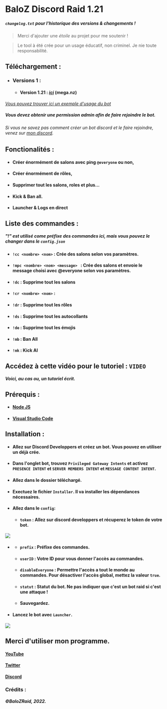 # BaloZ Discord Raid 1.21
##### *`changelog.txt` pour l'historique des versions & changements !* 
> Merci d'ajouter une *étoile* au projet pour me soutenir !

> Le tool à été crée pour un usage éducatif, non criminel. Je nie toute responsabilité.

## Téléchargement :
- ### Versions 1 :
   - #### Version 1.21 : [*ici*](https://mega.nz/file/Tt4E3YIB#VUE0wTUIgCgMXr5tf9Gd61LYxGAq-YwuA00pSmG-Elo) (mega.nz)

[*Vous pouvez trouver ici un exemple d'usage du bot*](https://youtu.be/fTIbYY5cihk)
##### *Vous devez obtenir une permission admin afin de faire rejoindre le bot.*
###### *Si vous ne savez pas comment créer un bot discord et le faire rejoindre, venez sur* [*mon discord*](https://discord.gg/zWPpBabVSe)*.*

## Fonctionalités : 
- #### Créer énormément de salons avec ping `@everyone` ou non, 
- #### Créer énormément de rôles,
- #### Supprimer tout les salons, roles et plus...
- #### Kick & Ban all.
- #### Launcher & Logs en direct

## Liste des commandes :
##### "!" est utilisé come préfixe des commandes ici, mais vous pouvez le changer dans le `config.json`
- #### `!cc <nombre> <nom>` : Crée des salons selon vos paramètres.
- #### `!mpc <nombre> <nom> <message> ` : Crée des salons et envoie le message choisi avec @everyone selon vos paramètres.
- #### `!dc` : Supprime tout les salons
- #### `!cr <nombre> <nom>` :
- #### `!dr` : Supprime tout les rôles
- #### `!ds` : Supprime tout les autocollants
- #### `!de` : Supprime tout les émojis
- #### `!mb` : Ban All 
- #### `!mk` : Kick Al

## Accédez à cette vidéo pour le tutoriel : `VIDEO` 

##### Voici, au cas ou, un tutoriel écrit.

## Prérequis : 
 - #### [Node JS](https://nodejs.org/en/download/)
 - #### [Visual Studio Code](https://code.visualstudio.com/Download)

## Installation :
- #### Allez sur Discord Developpers et créez un bot. Vous pouvez en utiliser un déjà crée.
- #### Dans l'onglet bot, trouvez `Privileged Gateway Intents` et activez `PRESENCE INTENT` et `SERVER MEMBERS INTENT` et `MESSAGE CONTENT INTENT`.
- #### Allez dans le dossier téléchargé.
- #### Exectuez le fichier `Installer`. Il va installer les dépendances nécessaires.
- #### Allez dans le `config`:
    - #### `token` : Allez sur discord developpers et récuperez le token de votre bot.
![](https://i.imgur.com/adKT80V.png)
 - ####
    - #### `prefix` : Préfixe des commandes.
    - #### `userID` : Votre ID pour vous donner l'accès au commandes.
    - #### `disableEveryone` : Permettre l'accès a tout le monde au commandes. Pour désactiver l'accès global, mettez la valeur `true`.
    - #### `statut` : Statut du bot. Ne pas indiquer que c'est un bot raid si c'est une attaque ! 
    - #### Sauvegardez.
- #### Lancez le bot avec `Launcher`.

![](https://i.imgur.com/zV1eRNc.png)

## Merci d'utiliser mon programme.

#### [YouTube](https://www.youtube.com/c/BaloZ)
#### [Twitter](https://www.twitter.com/officialbaloz)
#### [Discord](https://discord.gg/zWPpBabVSe)

### Crédits : 
##### ©BaloZRaid, 2022.
